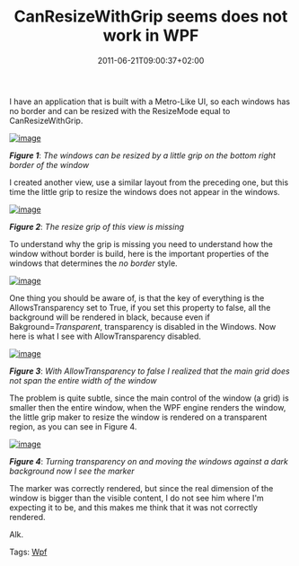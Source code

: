 ﻿---
title: "CanResizeWithGrip seems does not work in WPF"
description: ""
date: 2011-06-21T09:00:37+02:00
draft: false
tags: [MetroUi,WPF]
categories: [WPF]
---
I have an application that is built with a Metro-Like UI, so each windows has no border and can be resized with the ResizeMode equal to CanResizeWithGrip.

[![image](https://www.codewrecks.com/blog/wp-content/uploads/2011/06/image_thumb13.png "image")](https://www.codewrecks.com/blog/wp-content/uploads/2011/06/image13.png)

 ***Figure 1***: *The windows can be resized by a little grip on the bottom right border of the window*

I created another view, use a similar layout from the preceding one, but this time the little grip to resize the windows does not appear in the windows.

[![image](https://www.codewrecks.com/blog/wp-content/uploads/2011/06/image_thumb14.png "image")](https://www.codewrecks.com/blog/wp-content/uploads/2011/06/image14.png)

 ***Figure 2***: *The resize grip of this view is missing*

To understand why the grip is missing you need to understand how the window without border is build, here is the important properties of the windows that determines the *no border* style.

[![image](https://www.codewrecks.com/blog/wp-content/uploads/2011/06/image_thumb15.png "image")](https://www.codewrecks.com/blog/wp-content/uploads/2011/06/image15.png)

One thing you should be aware of, is that the key of everything is the AllowsTransparency set to True, if you set this property to false, all the background will be rendered in black, because even if Bakground=*Transparent*, transparency is disabled in the Windows. Now here is what I see with AllowTransparency disabled.

[![image](https://www.codewrecks.com/blog/wp-content/uploads/2011/06/image_thumb16.png "image")](https://www.codewrecks.com/blog/wp-content/uploads/2011/06/image16.png)

 ***Figure 3***: *With AllowTransparency to false I realized that the main grid does not span the entire width of the window*

The problem is quite subtle, since the main control of the window (a grid) is smaller then the entire window, when the WPF engine renders the window, the little grip maker to resize the window is rendered on a transparent region, as you can see in Figure 4.

[![image](https://www.codewrecks.com/blog/wp-content/uploads/2011/06/image_thumb17.png "image")](https://www.codewrecks.com/blog/wp-content/uploads/2011/06/image17.png)

 ***Figure 4***: *Turning transparency on and moving the windows against a dark background now I see the marker*

The marker was correctly rendered, but since the real dimension of the window is bigger than the visible content, I do not see him where I'm expecting it to be, and this makes me think that it was not correctly rendered.

Alk.

Tags: [Wpf](http://technorati.com/tag/Wpf)
